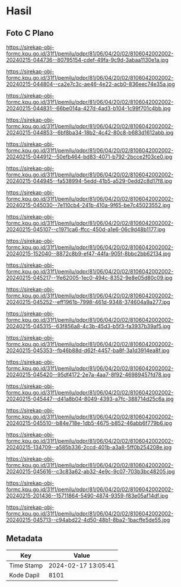 # Hasil

## Foto C Plano

https://sirekap-obj-formc.kpu.go.id/31f1/pemilu/pdpr/81/06/04/20/02/8106042002002-20240215-044736--80795154-cdef-49fa-9c9d-3abaa1130e1a.jpg

https://sirekap-obj-formc.kpu.go.id/31f1/pemilu/pdpr/81/06/04/20/02/8106042002002-20240215-044804--ca2e7c3c-ae46-4e22-acb0-836eec74e35a.jpg

https://sirekap-obj-formc.kpu.go.id/31f1/pemilu/pdpr/81/06/04/20/02/8106042002002-20240215-044831--66be014a-427d-4ad3-b104-1c99f701c4bb.jpg

https://sirekap-obj-formc.kpu.go.id/31f1/pemilu/pdpr/81/06/04/20/02/8106042002002-20240215-044853--6bf8ba34-18b2-4c42-80c8-b683d1612abb.jpg

https://sirekap-obj-formc.kpu.go.id/31f1/pemilu/pdpr/81/06/04/20/02/8106042002002-20240215-044912--50efb464-bd83-4071-b792-2bcce2f03ce0.jpg

https://sirekap-obj-formc.kpu.go.id/31f1/pemilu/pdpr/81/06/04/20/02/8106042002002-20240215-044945--fa538994-5edd-41b5-a529-0edd2c8d17f8.jpg

https://sirekap-obj-formc.kpu.go.id/31f1/pemilu/pdpr/81/06/04/20/02/8106042002002-20240215-045030--7e110cb4-241b-410a-9f65-be7c45023552.jpg

https://sirekap-obj-formc.kpu.go.id/31f1/pemilu/pdpr/81/06/04/20/02/8106042002002-20240215-045107--c1971ca6-ffcc-450d-a1e6-06c9d48b1177.jpg

https://sirekap-obj-formc.kpu.go.id/31f1/pemilu/pdpr/81/06/04/20/02/8106042002002-20240215-152040--8872c8b9-ef47-44fa-905f-8bbc2bb62134.jpg

https://sirekap-obj-formc.kpu.go.id/31f1/pemilu/pdpr/81/06/04/20/02/8106042002002-20240215-045217--1fe62005-1ec0-494c-8352-9e8e05d80c09.jpg

https://sirekap-obj-formc.kpu.go.id/31f1/pemilu/pdpr/81/06/04/20/02/8106042002002-20240215-045252--eff1961b-7998-461d-9348-374604a9a277.jpg

https://sirekap-obj-formc.kpu.go.id/31f1/pemilu/pdpr/81/06/04/20/02/8106042002002-20240215-045315--63f856a8-4c3b-45d3-b5f3-fa3937b39af5.jpg

https://sirekap-obj-formc.kpu.go.id/31f1/pemilu/pdpr/81/06/04/20/02/8106042002002-20240215-045353--fb46b88d-d62f-4457-ba8f-3a1d3914ea8f.jpg

https://sirekap-obj-formc.kpu.go.id/31f1/pemilu/pdpr/81/06/04/20/02/8106042002002-20240215-045420--95df4172-2e7a-4aa7-8f92-46989457fd78.jpg

https://sirekap-obj-formc.kpu.go.id/31f1/pemilu/pdpr/81/06/04/20/02/8106042002002-20240215-045447--d41a8b04-8049-4393-a7fc-388714d25c6a.jpg

https://sirekap-obj-formc.kpu.go.id/31f1/pemilu/pdpr/81/06/04/20/02/8106042002002-20240215-045510--b84e718e-1db5-4675-b852-46abb6f779b6.jpg

https://sirekap-obj-formc.kpu.go.id/31f1/pemilu/pdpr/81/06/04/20/02/8106042002002-20240215-134709--a585b336-2ccd-401b-a3a8-5ff0b254208e.jpg

https://sirekap-obj-formc.kpu.go.id/31f1/pemilu/pdpr/81/06/04/20/02/8106042002002-20240215-045616--c3c83a62-ab32-4e9c-9c07-703b3bc48205.jpg

https://sirekap-obj-formc.kpu.go.id/31f1/pemilu/pdpr/81/06/04/20/02/8106042002002-20240215-201436--15711864-5490-4874-9359-f83e05af14df.jpg

https://sirekap-obj-formc.kpu.go.id/31f1/pemilu/pdpr/81/06/04/20/02/8106042002002-20240215-045713--c94abd22-4d50-48b1-8ba2-1bacffe5de55.jpg


## Metadata

| Key        | Value               |
| ---------- | ------------------- |
| Time Stamp | 2024-02-17 13:05:41 |
| Kode Dapil | 8101                |



